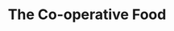 ---
title: "The Co-operative Food"
url: /bristol/the-co-operative-food-wells-road/
shop: Lebensmittel
---